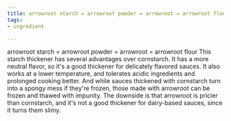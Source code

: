 ```yaml
---
title: arrowroot starch = arrowroot powder = arrowroot = arrowroot flour
tags:
- ingredient

---
```

arrowroot starch = arrowroot powder = arrowroot = arrowroot flour This starch thickener has several advantages over cornstarch. It has a more neutral flavor, so it's a good thickener for delicately flavored sauces. It also works at a lower temperature, and tolerates acidic ingredients and prolonged cooking better. And while sauces thickened with cornstarch turn into a spongy mess if they're frozen, those made with arrowroot can be frozen and thawed with impunity. The downside is that arrowroot is pricier than cornstarch, and it's not a good thickener for dairy-based sauces, since it turns them slimy.
